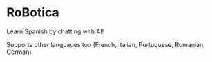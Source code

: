 # RoBotica

Learn Spanish by chatting with AI!

Supports other languages too (French, Italian, Portuguese, Romanian, German).
